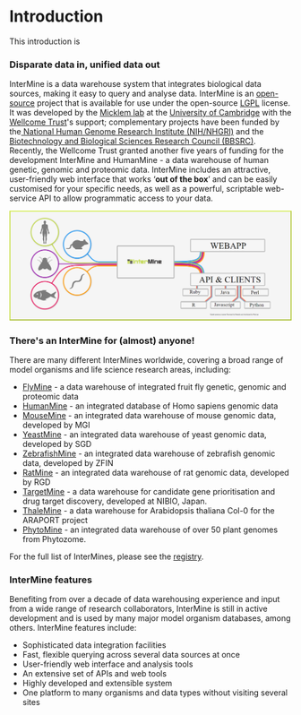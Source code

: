 # Introduction

This introduction is 

### Disparate data in, unified data out

InterMine is a data warehouse system that integrates biological data sources, making it easy to query and analyse data. InterMine is an [open-source](https://github.com/intermine/intermine) project that is available for use under the open-source [LGPL](http://www.gnu.org/licenses/lgpl.html) license. It was developed by the [Micklem lab](http://www.micklemlab.org/) at the [University of Cambridge](https://www.gen.cam.ac.uk/) with the [Wellcome Trust](https://wellcome.org/)'s support; complementary projects have been funded by the[ National Human Genome Research Institute \(NIH/NHGRI\)](https://www.nih.gov/) and the [Biotechnology and Biological Sciences Research Council \(BBSRC\)](https://bbsrc.ukri.org/). Recently, the Wellcome Trust granted another five years of funding for the development InterMine and HumanMine - a data warehouse of human genetic, genomic and proteomic data. InterMine includes an attractive, user-friendly web interface that works ‘**out of the box**’ and can be easily customised for your specific needs, as well as a powerful, scriptable web-service API to allow programmatic access to your data.

![What is InterMine?](../../.gitbook/assets/intro.png)

### There's an InterMine for \(almost\) anyone!

There are many different InterMines worldwide, covering a broad range of model organisms and life science research areas, including:

* [FlyMine](https://www.flymine.org/)  - a data warehouse of integrated fruit fly genetic, genomic and proteomic data
* [HumanMine](https://www.humanmine.org/) - an integrated database of Homo sapiens genomic data
* [MouseMine](http://www.mousemine.org/) - an integrated data warehouse of mouse genomic data, developed by MGI
* [YeastMine](https://yeastmine.yeastgenome.org/) - an integrated data warehouse of yeast genomic data, developed by SGD
* [ZebrafishMine](http://zebrafishmine.org/) - an integrated data warehouse of zebrafish genomic data, developed by ZFIN
* [RatMine](http://ratmine.mcw.edu/ratmine/begin.do) - an integrated data warehouse of rat genomic data, developed by RGD
* [TargetMine](http://targetmine.mizuguchilab.org/) - a data warehouse for candidate gene prioritisation and drug target discovery, developed at NIBIO, Japan.
* [ThaleMine](https://apps.araport.org/thalemine) - a data warehouse for Arabidopsis thaliana Col-0 for the ARAPORT project
* [PhytoMine](https://phytozome.jgi.doe.gov/phytomine) - an integrated data warehouse of over 50 plant genomes from Phytozome.

For the full list of InterMines, please see the [registry](http://registry.intermine.org/). 

### InterMine features

Benefiting from over a decade of data warehousing experience and input from a wide range of research collaborators, InterMine is still in active development and is used by many major model organism databases, among others. InterMine features include:

* Sophisticated data integration facilities
* Fast, flexible querying across several data sources at once
* User-friendly web interface and analysis tools
* An extensive set of APIs and web tools
* Highly developed and extensible system
* One platform to many organisms and data types without visiting several sites 

